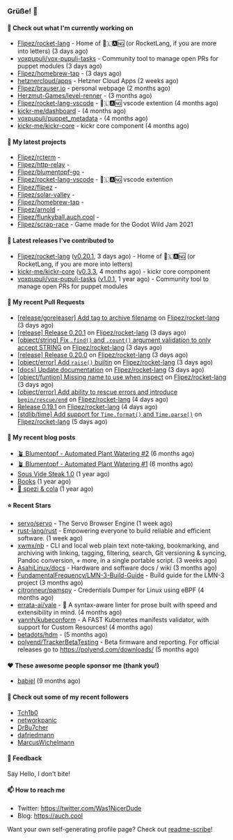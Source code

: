 ### Grüße! 👋

#### 👷 Check out what I'm currently working on

- [Flipez/rocket-lang](https://github.com/Flipez/rocket-lang) - Home of 🚀🇱🅰🆖 (or RocketLang, if you are more into letters) (3 days ago)
- [voxpupuli/vox-pupuli-tasks](https://github.com/voxpupuli/vox-pupuli-tasks) - Community tool to manage open PRs for puppet modules (3 days ago)
- [Flipez/homebrew-tap](https://github.com/Flipez/homebrew-tap) -  (3 days ago)
- [hetznercloud/apps](https://github.com/hetznercloud/apps) - Hetzner Cloud Apps (2 weeks ago)
- [Flipez/brauser.io](https://github.com/Flipez/brauser.io) - personal webpage (2 months ago)
- [Herzmut-Games/level-renner](https://github.com/Herzmut-Games/level-renner) -  (3 months ago)
- [Flipez/rocket-lang-vscode](https://github.com/Flipez/rocket-lang-vscode) - 🚀🇱🅰🆖 vscode extention (4 months ago)
- [kickr-me/dashboard](https://github.com/kickr-me/dashboard) -  (4 months ago)
- [voxpupuli/puppet_metadata](https://github.com/voxpupuli/puppet_metadata) -  (4 months ago)
- [kickr-me/kickr-core](https://github.com/kickr-me/kickr-core) - kickr core component (4 months ago)

#### 🌱 My latest projects

- [Flipez/rcterm](https://github.com/Flipez/rcterm) - 
- [Flipez/http-relay](https://github.com/Flipez/http-relay) - 
- [Flipez/blumentopf-go](https://github.com/Flipez/blumentopf-go) - 
- [Flipez/rocket-lang-vscode](https://github.com/Flipez/rocket-lang-vscode) - 🚀🇱🅰🆖 vscode extention
- [Flipez/flipez](https://github.com/Flipez/flipez) - 
- [Flipez/solar-valley](https://github.com/Flipez/solar-valley) - 
- [Flipez/homebrew-tap](https://github.com/Flipez/homebrew-tap) - 
- [Flipez/arnold](https://github.com/Flipez/arnold) - 
- [Flipez/flunkyball.auch.cool](https://github.com/Flipez/flunkyball.auch.cool) - 
- [Flipez/scrap-race](https://github.com/Flipez/scrap-race) - Game made for the Godot Wild Jam 2021


#### 🔭 Latest releases I've contributed to

- [Flipez/rocket-lang](https://github.com/Flipez/rocket-lang) ([v0.20.1](https://github.com/Flipez/rocket-lang/releases/tag/v0.20.1), 3 days ago) - Home of 🚀🇱🅰🆖 (or RocketLang, if you are more into letters)
- [kickr-me/kickr-core](https://github.com/kickr-me/kickr-core) ([v0.3.3](https://github.com/kickr-me/kickr-core/releases/tag/v0.3.3), 4 months ago) - kickr core component
- [voxpupuli/vox-pupuli-tasks](https://github.com/voxpupuli/vox-pupuli-tasks) ([v1.0.1](https://github.com/voxpupuli/vox-pupuli-tasks/releases/tag/v1.0.1), 1 year ago) - Community tool to manage open PRs for puppet modules

#### 🔨 My recent Pull Requests

- [[release/goreleaser] Add tag to archive filename](https://github.com/Flipez/rocket-lang/pull/150) on [Flipez/rocket-lang](https://github.com/Flipez/rocket-lang) (3 days ago)
- [[release] Release 0.20.1](https://github.com/Flipez/rocket-lang/pull/149) on [Flipez/rocket-lang](https://github.com/Flipez/rocket-lang) (3 days ago)
- [[object/string] Fix `.find()` and `.count()`  argument validation to only accept STRING](https://github.com/Flipez/rocket-lang/pull/147) on [Flipez/rocket-lang](https://github.com/Flipez/rocket-lang) (3 days ago)
- [[release] Release 0.20.0](https://github.com/Flipez/rocket-lang/pull/146) on [Flipez/rocket-lang](https://github.com/Flipez/rocket-lang) (3 days ago)
- [[object/error] Add `raise()` builtin](https://github.com/Flipez/rocket-lang/pull/145) on [Flipez/rocket-lang](https://github.com/Flipez/rocket-lang) (3 days ago)
- [[docs] Update documentation](https://github.com/Flipez/rocket-lang/pull/144) on [Flipez/rocket-lang](https://github.com/Flipez/rocket-lang) (3 days ago)
- [[object/funtion] Missing name to use when inspect](https://github.com/Flipez/rocket-lang/pull/143) on [Flipez/rocket-lang](https://github.com/Flipez/rocket-lang) (3 days ago)
- [[object/error] Add ability to rescue errors and introduce `begin/rescue/end`](https://github.com/Flipez/rocket-lang/pull/142) on [Flipez/rocket-lang](https://github.com/Flipez/rocket-lang) (4 days ago)
- [Release 0.19.1](https://github.com/Flipez/rocket-lang/pull/141) on [Flipez/rocket-lang](https://github.com/Flipez/rocket-lang) (4 days ago)
- [[stdlib/time] Add support for `Time.format()` and `Time.parse()`](https://github.com/Flipez/rocket-lang/pull/140) on [Flipez/rocket-lang](https://github.com/Flipez/rocket-lang) (5 days ago)

#### 📜 My recent blog posts

- [🪴 Blumentopf - Automated Plant Watering #2](https://auch.cool/posts/2022/blumentopf-2/) (6 months ago)
- [🪴 Blumentopf - Automated Plant Watering #1](https://auch.cool/posts/2022/blumentopf-1/) (6 months ago)
- [Sous Vide Steak 1.0](https://auch.cool/posts/2021/sous-vide/sous-vide-steak-1.0/) (1 year ago)
- [Books](https://auch.cool/books/) (1 year ago)
- [🥤 spezi &amp; cola](https://auch.cool/spezi/) (1 year ago)

#### ⭐ Recent Stars

- [servo/servo](https://github.com/servo/servo) - The Servo Browser Engine (1 week ago)
- [rust-lang/rust](https://github.com/rust-lang/rust) - Empowering everyone to build reliable and efficient software. (1 week ago)
- [xwmx/nb](https://github.com/xwmx/nb) - CLI and local web plain text note‑taking, bookmarking, and archiving with linking, tagging, filtering, search, Git versioning &amp; syncing, Pandoc conversion, &#43; more, in a single portable script. (3 weeks ago)
- [AsahiLinux/docs](https://github.com/AsahiLinux/docs) - Hardware and software docs / wiki (3 months ago)
- [FundamentalFrequency/LMN-3-Build-Guide](https://github.com/FundamentalFrequency/LMN-3-Build-Guide) - Build guide for the LMN-3 project (3 months ago)
- [citronneur/pamspy](https://github.com/citronneur/pamspy) - Credentials Dumper for Linux using eBPF (4 months ago)
- [errata-ai/vale](https://github.com/errata-ai/vale) - :pencil: A syntax-aware linter for prose built with speed and extensibility in mind. (4 months ago)
- [yannh/kubeconform](https://github.com/yannh/kubeconform) - A FAST Kubernetes manifests validator, with support for Custom Resources! (4 months ago)
- [betadots/hdm](https://github.com/betadots/hdm) -  (5 months ago)
- [polyend/TrackerBetaTesting](https://github.com/polyend/TrackerBetaTesting) - Beta firmware and reporting. For official releases go to https://polyend.com/downloads/ (5 months ago)

#### ❤️ These awesome people sponsor me (thank you!)

- [babiel](https://github.com/babiel) (9 months ago)

#### 👯 Check out some of my recent followers

- [Tch1b0](https://github.com/Tch1b0)
- [networkpanic](https://github.com/networkpanic)
- [DrBu7cher](https://github.com/DrBu7cher)
- [dafriedmann](https://github.com/dafriedmann)
- [MarcusWichelmann](https://github.com/MarcusWichelmann)

#### 💬 Feedback

Say Hello, I don't bite!

#### 📫 How to reach me

- Twitter: https://twitter.com/Was1NicerDude
- Blog: https://auch.cool

Want your own self-generating profile page? Check out [readme-scribe](https://github.com/muesli/readme-scribe)!
